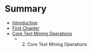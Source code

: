 # Summary

* [Introduction](README.md)
* [First Chapter](chapter1.md)
* [Core Text Mining Operations](core_text_mining_operations.md)
   * 2. Core Text Mining Operations

